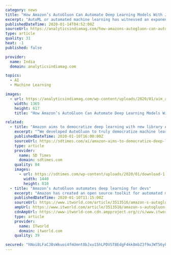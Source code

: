 ```yaml
---
category: news
title: "How Amazon’s AutoGluon Can Automate Deep Learning Models With Just A Few Lines Of Codes"
excerpt: "AutoML or automated machine learning has witnessed an exponential rise when it comes to being adopted by the organisations. AutoML can be said as the next wave of machine learning which helps to bridge the gap between talent landscape and complex workflows. Previously in one of our articles, we had discussed the functionality of AutoML and how ..."
publishedDateTime: 2020-01-14T04:52:00Z
sourceUrl: https://analyticsindiamag.com/how-amazons-autogluon-can-automate-deep-learning-models-with-just-a-few-lines-of-codes/
type: article
quality: 31
heat: -1
published: false

provider:
  name: India
  domain: analyticsindiamag.com

topics:
  - AI
  - Machine Learning

images:
  - url: https://analyticsindiamag.com/wp-content/uploads/2020/01/aim_amazon.jpg
    width: 1365
    height: 617
    title: "How Amazon’s AutoGluon Can Automate Deep Learning Models With Just A Few Lines Of Codes"

related:
  - title: "Amazon aims to democratize deep learning with new library AutoGluon"
    excerpt: "“We developed AutoGluon to truly democratize machine learning, and make the power of deep learning available to all developers,” said Jonas Mueller, AWS applied scientist. According to ..."
    publishedDateTime: 2020-01-10T16:00:00Z
    sourceUrl: https://sdtimes.com/ai/amazon-aims-to-democratize-deep-learning-with-new-library-autogluon/
    type: article
    provider:
      name: SD Times
      domain: sdtimes.com
    quality: 84
    images:
      - url: https://sdtimes.com/wp-content/uploads/2020/01/download-1.png
        width: 1440
        height: 810
  - title: "Amazon’s AutoGluon automates deep learning for devs"
    excerpt: "Amazon has created an open source toolkit for automated machine learning, called AutoGluon, designed to make it easier for software developers to take advantage of deep learning models in their applications. AutoGluon is intended for both machine ..."
    publishedDateTime: 2020-01-10T11:15:00Z
    sourceUrl: https://www.itworld.com/article/3513516/amazon-s-autogluon-looks-to-make-deep-learning-easier-for-devs.html
    ampUrl: https://www.itworld.com/article/3513516/amazon-s-autogluon-looks-to-make-deep-learning-easier-for-devs.amp.html
    cdnAmpUrl: https://www-itworld-com.cdn.ampproject.org/c/s/www.itworld.com/article/3513516/amazon-s-autogluon-looks-to-make-deep-learning-easier-for-devs.amp.html
    type: article
    provider:
      name: ITworld
      domain: itworld.com
    quality: 39

secured: "hNoi8LFaCJBsWkuoi4fmUmnt0bJxu15hLPDVST8EdgF4kk8mbZ3f9oJWT56yh/CAcXbzZDYWeg3TwtcVcjDs9MVG2aNvMQXZ5CeojxbWl9LJUjJqF34DkKCrNBqXYyYkBUwpiLk0BFu44ztFkBiKb7zw/Zubpo/SQVYQUxbJBMabMIF0RTOnJkgLSyXEOEwPgyOZ+c8mcHCz4LNqYqNcc/74EuM16qOZpDeW/ZKDHMCYDA2Vetb+LnTCK66ZUUWdzUzakSHTP9wVRGuRuQvMwEhYF50PWSHXt8NLtQDDJ/E=;LJjziQc6qCTTiKSzVpX+QA=="
---
```


